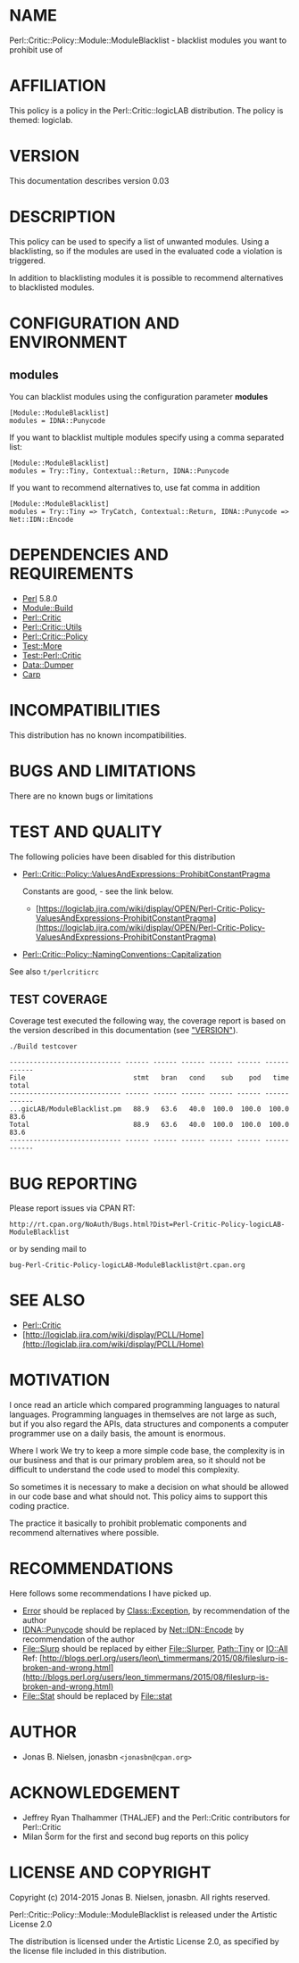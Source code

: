# NAME

Perl::Critic::Policy::Module::ModuleBlacklist - blacklist modules you want to prohibit use of

# AFFILIATION

This policy is a policy in the Perl::Critic::logicLAB distribution. The policy
is themed: logiclab.

# VERSION

This documentation describes version 0.03

# DESCRIPTION

This policy can be used to specify a list of unwanted modules. Using a blacklisting, so if the
modules are used in the evaluated code a violation is triggered.

In addition to blacklisting modules it is possible to recommend alternatives to
blacklisted modules.

# CONFIGURATION AND ENVIRONMENT

## modules

You can blacklist modules using the configuration parameter **modules**

    [Module::ModuleBlacklist]
    modules = IDNA::Punycode

If you want to blacklist multiple modules specify using a comma separated list:

    [Module::ModuleBlacklist]
    modules = Try::Tiny, Contextual::Return, IDNA::Punycode

If you want to recommend alternatives to, use fat comma in addition

    [Module::ModuleBlacklist]
    modules = Try::Tiny => TryCatch, Contextual::Return, IDNA::Punycode => Net::IDN::Encode

# DEPENDENCIES AND REQUIREMENTS

- [Perl](https://metacpan.org/pod/Perl) 5.8.0
- [Module::Build](https://metacpan.org/pod/Module::Build)
- [Perl::Critic](https://metacpan.org/pod/Perl::Critic)
- [Perl::Critic::Utils](https://metacpan.org/pod/Perl::Critic::Utils)
- [Perl::Critic::Policy](https://metacpan.org/pod/Perl::Critic::Policy)
- [Test::More](https://metacpan.org/pod/Test::More)
- [Test::Perl::Critic](https://metacpan.org/pod/Test::Perl::Critic)
- [Data::Dumper](https://metacpan.org/pod/Data::Dumper)
- [Carp](https://metacpan.org/pod/Carp)

# INCOMPATIBILITIES

This distribution has no known incompatibilities.

# BUGS AND LIMITATIONS

There are no known bugs or limitations

# TEST AND QUALITY

The following policies have been disabled for this distribution

- [Perl::Critic::Policy::ValuesAndExpressions::ProhibitConstantPragma](https://metacpan.org/pod/Perl::Critic::Policy::ValuesAndExpressions::ProhibitConstantPragma)

    Constants are good, - see the link below.

    - [https://logiclab.jira.com/wiki/display/OPEN/Perl-Critic-Policy-ValuesAndExpressions-ProhibitConstantPragma](https://logiclab.jira.com/wiki/display/OPEN/Perl-Critic-Policy-ValuesAndExpressions-ProhibitConstantPragma)

- [Perl::Critic::Policy::NamingConventions::Capitalization](https://metacpan.org/pod/Perl::Critic::Policy::NamingConventions::Capitalization)

See also `t/perlcriticrc`

## TEST COVERAGE

Coverage test executed the following way, the coverage report is based on the
version described in this documentation (see ["VERSION"](#version)).

    ./Build testcover

    ---------------------------- ------ ------ ------ ------ ------ ------ ------
    File                           stmt   bran   cond    sub    pod   time  total
    ---------------------------- ------ ------ ------ ------ ------ ------ ------
    ...gicLAB/ModuleBlacklist.pm   88.9   63.6   40.0  100.0  100.0  100.0   83.6
    Total                          88.9   63.6   40.0  100.0  100.0  100.0   83.6
    ---------------------------- ------ ------ ------ ------ ------ ------ ------

# BUG REPORTING

Please report issues via CPAN RT:

    http://rt.cpan.org/NoAuth/Bugs.html?Dist=Perl-Critic-Policy-logicLAB-ModuleBlacklist

or by sending mail to

    bug-Perl-Critic-Policy-logicLAB-ModuleBlacklist@rt.cpan.org

# SEE ALSO

- [Perl::Critic](https://metacpan.org/pod/Perl::Critic)
- [http://logiclab.jira.com/wiki/display/PCLL/Home](http://logiclab.jira.com/wiki/display/PCLL/Home)

# MOTIVATION

I once read an article which compared programming languages to
natural languages. Programming languages in themselves are not
large as such, but if you also regard the APIs, data structures
and components a computer programmer use on a daily basis, the
amount is enormous.

Where I work We try to keep a more simple code base, the complexity
is in our business and that is our primary problem area, so it should
not be difficult to understand the code used to model this complexity.

So sometimes it is necessary to make a decision on what should be
allowed in our code base and what should not. This policy aims to
support this coding practice.

The practice it basically to prohibit problematic components and
recommend alternatives where possible.

# RECOMMENDATIONS

Here follows some recommendations I have picked up.

- [Error](https://metacpan.org/pod/Error) should be replaced by [Class::Exception](https://metacpan.org/pod/Class::Exception), by recommendation
of the author
- [IDNA::Punycode](https://metacpan.org/pod/IDNA::Punycode) should be replaced by [Net::IDN::Encode](https://metacpan.org/pod/Net::IDN::Encode) by recommendation
of the author
- [File::Slurp](https://metacpan.org/pod/File::Slurp) should be replaced by either [File::Slurper](https://metacpan.org/pod/File::Slurper), [Path::Tiny](https://metacpan.org/pod/Path::Tiny) or [IO::All](https://metacpan.org/pod/IO::All)
Ref: [http://blogs.perl.org/users/leon\_timmermans/2015/08/fileslurp-is-broken-and-wrong.html](http://blogs.perl.org/users/leon_timmermans/2015/08/fileslurp-is-broken-and-wrong.html)
- [File::Stat](https://metacpan.org/pod/File::Stat) should be replaced by [File::stat](https://metacpan.org/pod/File::stat)

# AUTHOR

- Jonas B. Nielsen, jonasbn `<jonasbn@cpan.org>`

# ACKNOWLEDGEMENT

- Jeffrey Ryan Thalhammer (THALJEF) and the Perl::Critic contributors for
Perl::Critic
- Milan Šorm for the first and second bug reports on this policy

# LICENSE AND COPYRIGHT

Copyright (c) 2014-2015 Jonas B. Nielsen, jonasbn. All rights reserved.

Perl::Critic::Policy::Module::ModuleBlacklist is released under
the Artistic License 2.0

The distribution is licensed under the Artistic License 2.0, as specified by
the license file included in this distribution.

